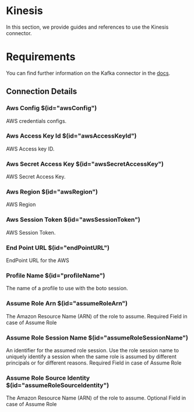 # Kinesis

In this section, we provide guides and references to use the Kinesis connector.

# Requirements
<!-- to be updated -->
You can find further information on the Kafka connector in the [docs](https://docs.open-metadata.org/connectors/messaging/kinesis).

## Connection Details

### Aws Config $(id="awsConfig")

AWS credentials configs.
<!-- awsConfig to be updated -->

### Aws Access Key Id $(id="awsAccessKeyId")

AWS Access key ID.
<!-- awsAccessKeyId to be updated -->

### Aws Secret Access Key $(id="awsSecretAccessKey")

AWS Secret Access Key.
<!-- awsSecretAccessKey to be updated -->

### Aws Region $(id="awsRegion")

AWS Region
<!-- awsRegion to be updated -->

### Aws Session Token $(id="awsSessionToken")

AWS Session Token.
<!-- awsSessionToken to be updated -->

### End Point URL $(id="endPointURL")

EndPoint URL for the AWS
<!-- endPointURL to be updated -->

### Profile Name $(id="profileName")

The name of a profile to use with the boto session.
<!-- profileName to be updated -->

### Assume Role Arn $(id="assumeRoleArn")

The Amazon Resource Name (ARN) of the role to assume. Required Field in case of Assume Role
<!-- assumeRoleArn to be updated -->

### Assume Role Session Name $(id="assumeRoleSessionName")

An identifier for the assumed role session. Use the role session name to uniquely identify a session when the same role is assumed by different principals or for different reasons. Required Field in case of Assume Role
<!-- assumeRoleSessionName to be updated -->

### Assume Role Source Identity $(id="assumeRoleSourceIdentity")

The Amazon Resource Name (ARN) of the role to assume. Optional Field in case of Assume Role
<!-- assumeRoleSourceIdentity to be updated -->

